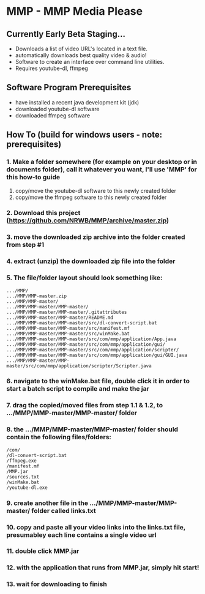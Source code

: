 # MMP - MMP Media Please

## Currently Early Beta Staging...

* Downloads a list of video URL's located in a text file.
* automatically downloads best quality video & audio!
* Software to create an interface over command line utilities.
* Requires youtube-dl, ffmpeg

## Software Program Prerequisites
* have installed a recent java development kit (jdk)
* downloaded youtube-dl software
* downloaded ffmpeg software

## How To (build for windows users - note: prerequisites)
### 1. Make a folder somewhere (for example on your desktop or in documents folder), call it whatever you want, I'll use 'MMP' for this how-to guide
1. copy/move the youtube-dl software to this newly created folder
2. copy/move the ffmpeg software to this newly created folder

### 2. Download this project (https://github.com/NRWB/MMP/archive/master.zip)
### 3. move the downloaded zip archive into the folder created from step #1
### 4. extract (unzip) the downloaded zip file into the folder
### 5. The file/folder layout should look something like:
```
.../MMP/
.../MMP/MMP-master.zip
.../MMP/MMP-master/
.../MMP/MMP-master/MMP-master/
.../MMP/MMP-master/MMP-master/.gitattributes
.../MMP/MMP-master/MMP-master/README.md
.../MMP/MMP-master/MMP-master/src/dl-convert-script.bat
.../MMP/MMP-master/MMP-master/src/manifest.mf
.../MMP/MMP-master/MMP-master/src/winMake.bat
.../MMP/MMP-master/MMP-master/src/com/mmp/application/App.java
.../MMP/MMP-master/MMP-master/src/com/mmp/application/gui/
.../MMP/MMP-master/MMP-master/src/com/mmp/application/scripter/
.../MMP/MMP-master/MMP-master/src/com/mmp/application/gui/GUI.java
.../MMP/MMP-master/MMP-master/src/com/mmp/application/scripter/Scripter.java
```
### 6. navigate to the winMake.bat file, double click it in order to start a batch script to compile and make the jar
### 7. drag the copied/moved files from step 1.1 & 1.2, to .../MMP/MMP-master/MMP-master/ folder
### 8. the .../MMP/MMP-master/MMP-master/ folder should contain the following files/folders:
```
/com/
/dl-convert-script.bat
/ffmpeg.exe
/manifest.mf
/MMP.jar
/sources.txt
/winMake.bat
/youtube-dl.exe
```

### 9. create another file in the .../MMP/MMP-master/MMP-master/ folder called links.txt
### 10. copy and paste all your video links into the links.txt file, presumabley each line contains a single video url
### 11. double click MMP.jar
### 12. with the application that runs from MMP.jar, simply hit start!
### 13. wait for downloading to finish
